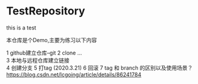 # TestRepository
this is a test
 
 本仓库是个Demo,主要为练习以下内容
 
1  github建立仓库–git 
2  clone …  
3  本地与远程仓库建立链接  
4  创建分支 
5  打tag (2020.3.21)
6  回滚
7  tag 和 branch 的区别以及使用场景？ https://blog.csdn.net/lcgoing/article/details/86241784
